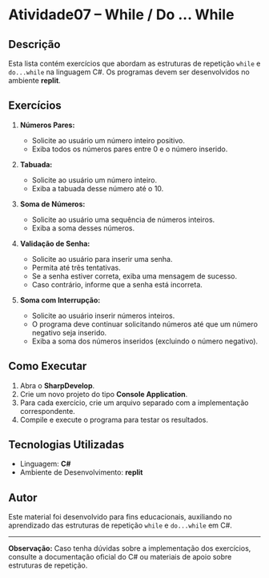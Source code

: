 # Atividade07 – While / Do ... While

## Descrição
Esta lista contém exercícios que abordam as estruturas de repetição `while` e `do...while` na linguagem C#. Os programas devem ser desenvolvidos no ambiente **replit**.

## Exercícios

1. **Números Pares:**
   - Solicite ao usuário um número inteiro positivo.
   - Exiba todos os números pares entre 0 e o número inserido.

2. **Tabuada:**
   - Solicite ao usuário um número inteiro.
   - Exiba a tabuada desse número até o 10.

3. **Soma de Números:**
   - Solicite ao usuário uma sequência de números inteiros.
   - Exiba a soma desses números.

4. **Validação de Senha:**
   - Solicite ao usuário para inserir uma senha.
   - Permita até três tentativas.
   - Se a senha estiver correta, exiba uma mensagem de sucesso.
   - Caso contrário, informe que a senha está incorreta.

5. **Soma com Interrupção:**
   - Solicite ao usuário inserir números inteiros.
   - O programa deve continuar solicitando números até que um número negativo seja inserido.
   - Exiba a soma dos números inseridos (excluindo o número negativo).

## Como Executar
1. Abra o **SharpDevelop**.
2. Crie um novo projeto do tipo **Console Application**.
3. Para cada exercício, crie um arquivo separado com a implementação correspondente.
4. Compile e execute o programa para testar os resultados.

## Tecnologias Utilizadas
- Linguagem: **C#**
- Ambiente de Desenvolvimento: **replit**

## Autor
Este material foi desenvolvido para fins educacionais, auxiliando no aprendizado das estruturas de repetição `while` e `do...while` em C#.

---
**Observação:** Caso tenha dúvidas sobre a implementação dos exercícios, consulte a documentação oficial do C# ou materiais de apoio sobre estruturas de repetição.
